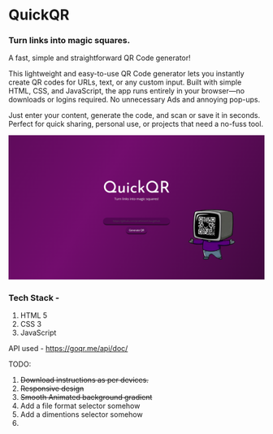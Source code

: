 # QuickQR
### Turn links into magic squares.

A fast, simple and straightforward QR Code generator!

This lightweight and easy-to-use QR Code generator lets you instantly create QR codes for URLs, text, or any custom input. Built with simple HTML, CSS, and JavaScript, the app runs entirely in your browser—no downloads or logins required. No unnecessary Ads and annoying pop-ups. 

Just enter your content, generate the code, and scan or save it in seconds. Perfect for quick sharing, personal use, or projects that need a no-fuss tool.

![QuickQR](image.png)

### Tech Stack -
1. HTML 5
1. CSS 3
1. JavaScript

API used - https://goqr.me/api/doc/

TODO:

1. ~~Download instructions as per devices.~~
1. ~~Responsive design~~
1. ~~Smooth Animated background gradient~~
1. Add a file format selector somehow
1. Add a dimentions selector somehow
1.